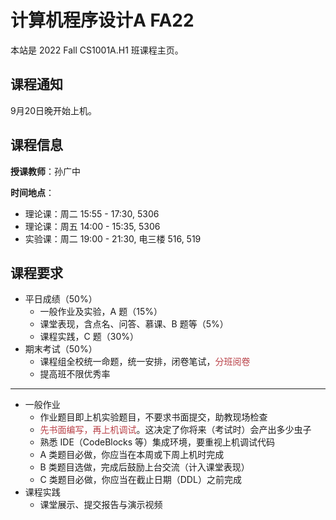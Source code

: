 # 计算机程序设计A FA22

本站是 2022 Fall CS1001A.H1 班课程主页。

## 课程通知

9月20日晚开始上机。

## 课程信息

**授课教师**：孙广中

**时间地点**：
 - 理论课：周二 15:55 - 17:30, 5306
 - 理论课：周五 14:00 - 15:35, 5306
 - 实验课：周二 19:00 - 21:30, 电三楼 516, 519

## 课程要求

 - 平日成绩（50%）
   - 一般作业及实验，A 题（15%）
   - 课堂表现，含点名、问答、慕课、B 题等（5%）
   - 课程实践，C 题（30%）
 - 期末考试（50%）
   - 课程组全校统一命题，统一安排，闭卷笔试，<span style="color: #b94047">分班阅卷</span>
   - 提高班不限优秀率

---

 - 一般作业
   - 作业题目即上机实验题目，不要求书面提交，助教现场检查
   - <span style="color: #b94047">先书面编写，再上机调试</span>。这决定了你将来（考试时）会产出多少虫子
   - 熟悉 IDE（CodeBlocks 等）集成环境，要重视上机调试代码
   - A 类题目必做，你应当在本周或下周上机时完成
   - B 类题目选做，完成后鼓励上台交流（计入课堂表现）
   - C 类题目必做，你应当在截止日期（DDL）之前完成
 - 课程实践
   - 课堂展示、提交报告与演示视频